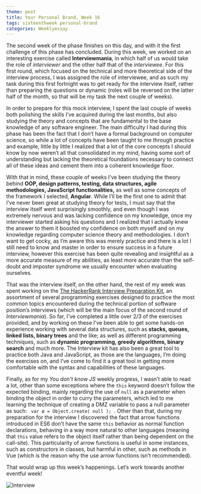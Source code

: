 ```yaml
---
theme: post
title: Your Personal Brand, Week 16
tags: sixteenthweek personal-brand
categories: Weeklyessay
---
```


The second week of the phase finishes on this day, and with it the first challenge of this phase has concluded. During this week, we worked on an interesting exercise called **Interviewmania**, in which half of us would take the role of *interviewer* and the other half that of the *interviewee*. For this first round, which focused on the technical and more theoretical side of the interview process, I was assigned the role of interviewee, and as such my task during this first fortnight was to get ready for the interview itself, rather than preparing the questions or dynamic (roles will be reversed on the latter half of the month, so that will be my task the next couple of weeks). 


In order to prepare for this mock interview, I spent the last couple of weeks both polishing the skills I’ve acquired during the last months, but also studying the theory and concepts that are fundamental to the base knowledge of any software engineer. The main difficulty I had during this phase has been the fact that I don’t have a formal background on computer science, so while a lot of concepts have been taught to me through practice and example, little by little I realized that a lot of the core concepts I should know by now weren’t all that consolidated in my mind, having some sort of understanding but lacking the theoretical foundations necessary to connect all of these ideas and cement them into a coherent knowledge floor. 


With that in mind, these couple of weeks I’ve been studying the theory behind **OOP, design patterns, testing, data structures, agile methodologies, JavaScript functionalities,** as well as some concepts of the framework I selected, **Angular**. While I’ll be the first one to admit that I’ve never been great at studying theory for tests, I must say that the interview itself went surprisingly smoothly, and even though I was extremely nervous and was lacking confidence on my knowledge, once my interviewer started asking his questions and I realized that I actually knew the answer to them it boosted my confidence on both myself and on my knowledge regarding computer science theory and methodologies. I don’t want to get cocky, as I’m aware this was merely practice and there is a lot I still need to know and master in order to ensure success in a future interview, however this exercise has been quite revealing and insightful as a more accurate measure of my abilities, as least more accurate than the self-doubt and imposter syndrome we usually encounter when evaluating ourselves. 


That was the interview itself, on the other hand, the rest of my week was spent working on the [The HackerRank Interview Preparation Kit](https://www.hackerrank.com/interview/interview-preparation-kit), an assortment of several programming exercises designed to practice the most common topics encountered during the technical portion of software position’s interviews (which will be the main focus of the second round of *Interviewmania*). So far, I've completed a little over 2/3 of the exercises provided, and by working on these I’ve been able to get some hands-on experience working with several data structures, such as **stacks, queues, linked lists, binary trees** and the like; as well as different programming techniques, such as **dynamic programming, greedy algorithms, binary search** and much more. The Interview kit has also been a great tool to practice both Java and JavaScript, as those are the languages, I’m doing the exercises on, and I’ve come to find it a great tool in getting more comfortable with the syntax and capabilities of these languages. 


Finally, as for my *You don’t know JS* weekly progress, I wasn’t able to read a lot, other than some exceptions where the <code>this</code> keyword doesn’t follow the expected binding, mainly regarding the use of <code>null</code> as a parameter when binding the object in order to curry the parameters, which led to me learning the technique of creating a DMZ variable to pass a null parameter as such: <code> var ø = Object.create( null ); </code>. Other than that, during my preparation for the interview I discovered the fact that arrow functions introduced in ES6 don’t have the same <code>this</code> behavior as normal function declarations, behaving in a way more natural to other languages (meaning that <code>this</code> value refers to the object itself rather than being dependent on the call-site). This particularity of arrow functions is useful in some instances, such as constructors in classes, but harmful in other, such as methods in Vue (which is the reason why the use arrow functions isn’t recommended). 


That would wrap up this week’s happenings. Let’s work towards another eventful week! 


![Interview](https://resources.biginterview.com/wp-content/uploads/2020/10/Tell-Me-About-Yourself.jpg)
